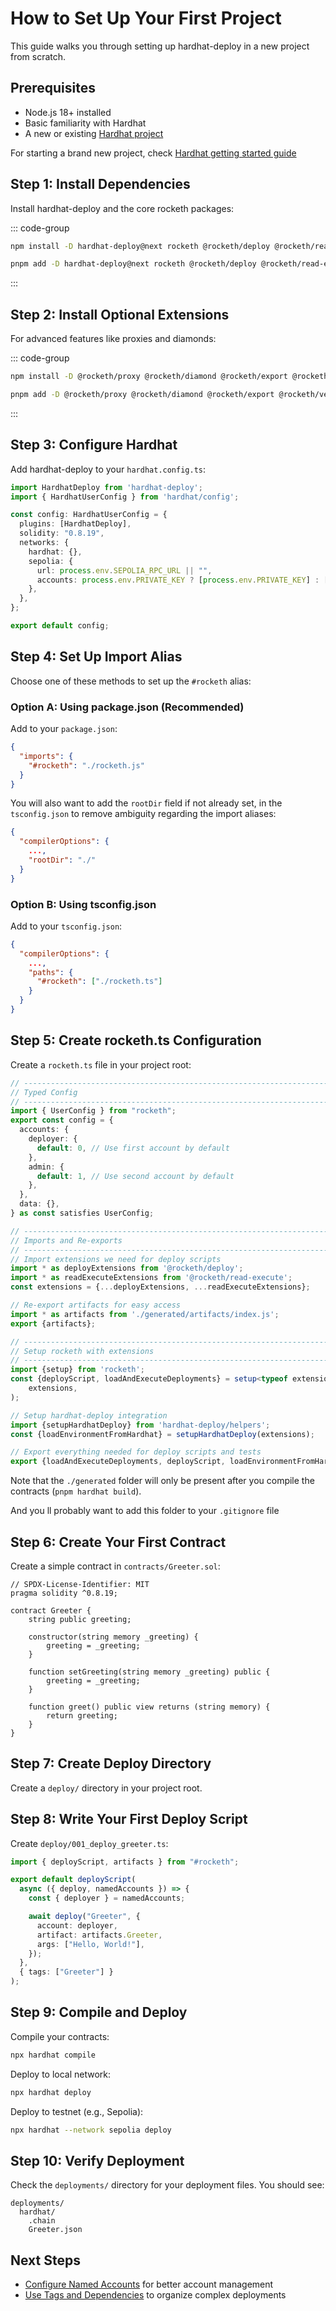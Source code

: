 # How to Set Up Your First Project

This guide walks you through setting up hardhat-deploy in a new project from scratch.

## Prerequisites

- Node.js 18+ installed
- Basic familiarity with Hardhat
- A new or existing [Hardhat project](https://hardhat.org)

For starting a brand new project, check [Hardhat getting started guide](https://hardhat.org/docs/getting-started)

## Step 1: Install Dependencies

Install hardhat-deploy and the core rocketh packages:

::: code-group

```bash [npm]
npm install -D hardhat-deploy@next rocketh @rocketh/deploy @rocketh/read-execute
```

```bash [pnpm]
pnpm add -D hardhat-deploy@next rocketh @rocketh/deploy @rocketh/read-execute
```

:::

## Step 2: Install Optional Extensions

For advanced features like proxies and diamonds:

::: code-group

```bash [npm]
npm install -D @rocketh/proxy @rocketh/diamond @rocketh/export @rocketh/verifier @rocketh/doc
```

```bash [pnpm]
pnpm add -D @rocketh/proxy @rocketh/diamond @rocketh/export @rocketh/verifier @rocketh/doc
```

:::

## Step 3: Configure Hardhat

Add hardhat-deploy to your `hardhat.config.ts`:

```typescript
import HardhatDeploy from 'hardhat-deploy';
import { HardhatUserConfig } from 'hardhat/config';

const config: HardhatUserConfig = {
  plugins: [HardhatDeploy],
  solidity: "0.8.19",
  networks: {
    hardhat: {},
    sepolia: {
      url: process.env.SEPOLIA_RPC_URL || "",
      accounts: process.env.PRIVATE_KEY ? [process.env.PRIVATE_KEY] : [],
    },
  },
};

export default config;
```

## Step 4: Set Up Import Alias

Choose one of these methods to set up the `#rocketh` alias:

### Option A: Using package.json (Recommended)

Add to your `package.json`:

```json
{
  "imports": {
    "#rocketh": "./rocketh.js"
  }
}
```

You will also want to add the `rootDir` field if not already set, in the `tsconfig.json` to remove ambiguity regarding the import aliases:

```json
{
  "compilerOptions": {
    ...,
    "rootDir": "./"
  }
}
```

### Option B: Using tsconfig.json

Add to your `tsconfig.json`:

```json
{
  "compilerOptions": {
    ...,
    "paths": {
      "#rocketh": ["./rocketh.ts"]
    }
  }
}
```


## Step 5: Create rocketh.ts Configuration

Create a `rocketh.ts` file in your project root:

```typescript
// ------------------------------------------------------------------------------------------------
// Typed Config
// ------------------------------------------------------------------------------------------------
import { UserConfig } from "rocketh";
export const config = {
  accounts: {
    deployer: {
      default: 0, // Use first account by default
    },
    admin: {
      default: 1, // Use second account by default
    },
  },
  data: {},
} as const satisfies UserConfig;

// ------------------------------------------------------------------------------------------------
// Imports and Re-exports
// ------------------------------------------------------------------------------------------------
// Import extensions we need for deploy scripts
import * as deployExtensions from '@rocketh/deploy';
import * as readExecuteExtensions from '@rocketh/read-execute';
const extensions = {...deployExtensions, ...readExecuteExtensions};

// Re-export artifacts for easy access
import * as artifacts from './generated/artifacts/index.js';
export {artifacts};

// ------------------------------------------------------------------------------------------------
// Setup rocketh with extensions
// ------------------------------------------------------------------------------------------------
import {setup} from 'rocketh';
const {deployScript, loadAndExecuteDeployments} = setup<typeof extensions, typeof config.accounts, typeof config.data>(
    extensions,
);

// Setup hardhat-deploy integration
import {setupHardhatDeploy} from 'hardhat-deploy/helpers';
const {loadEnvironmentFromHardhat} = setupHardhatDeploy(extensions);

// Export everything needed for deploy scripts and tests
export {loadAndExecuteDeployments, deployScript, loadEnvironmentFromHardhat};
```


Note that the `./generated` folder will only be present after you compile the contracts (`pnpm hardhat build`).

And you ll probably want to add this folder to your `.gitignore` file

## Step 6: Create Your First Contract

Create a simple contract in `contracts/Greeter.sol`:

```solidity
// SPDX-License-Identifier: MIT
pragma solidity ^0.8.19;

contract Greeter {
    string public greeting;
    
    constructor(string memory _greeting) {
        greeting = _greeting;
    }
    
    function setGreeting(string memory _greeting) public {
        greeting = _greeting;
    }
    
    function greet() public view returns (string memory) {
        return greeting;
    }
}
```

## Step 7: Create Deploy Directory

Create a `deploy/` directory in your project root.

## Step 8: Write Your First Deploy Script

Create `deploy/001_deploy_greeter.ts`:

```typescript
import { deployScript, artifacts } from "#rocketh";

export default deployScript(
  async ({ deploy, namedAccounts }) => {
    const { deployer } = namedAccounts;

    await deploy("Greeter", {
      account: deployer,
      artifact: artifacts.Greeter,
      args: ["Hello, World!"],
    });
  },
  { tags: ["Greeter"] }
);
```

## Step 9: Compile and Deploy

Compile your contracts:

```bash
npx hardhat compile
```

Deploy to local network:

```bash
npx hardhat deploy
```

Deploy to testnet (e.g., Sepolia):

```bash
npx hardhat --network sepolia deploy
```

## Step 10: Verify Deployment

Check the `deployments/` directory for your deployment files. You should see:

```
deployments/
  hardhat/
    .chain
    Greeter.json
```

## Next Steps

- [Configure Named Accounts](./configure-named-accounts.md) for better account management
- [Use Tags and Dependencies](./use-tags-and-dependencies.md) to organize complex deployments
